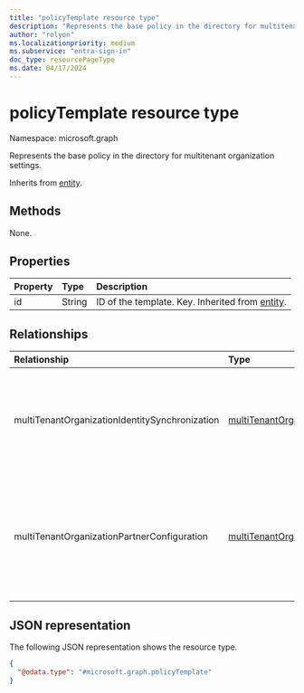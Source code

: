 ```yaml
---
title: "policyTemplate resource type"
description: "Represents the base policy in the directory for multitenant organization settings."
author: "rolyon"
ms.localizationpriority: medium
ms.subservice: "entra-sign-in"
doc_type: resourcePageType
ms.date: 04/17/2024
---
```


# policyTemplate resource type

Namespace: microsoft.graph

Represents the base policy in the directory for multitenant organization settings.

Inherits from [entity](../resources/entity.md).

## Methods

None.

## Properties

|Property|Type|Description|
|:---|:---|:---|
|id|String|ID of the template. Key. Inherited from [entity](../resources/entity.md).|

## Relationships

|Relationship|Type|Description|
|:---|:---|:---|
|multiTenantOrganizationIdentitySynchronization|[multiTenantOrganizationIdentitySyncPolicyTemplate](../resources/multitenantorganizationidentitysyncpolicytemplate.md)|Defines an optional cross-tenant access policy template with user synchronization settings for a multitenant organization.|
|multiTenantOrganizationPartnerConfiguration|[multiTenantOrganizationPartnerConfigurationTemplate](../resources/multitenantorganizationpartnerconfigurationtemplate.md)|Defines an optional cross-tenant access policy template with inbound and outbound partner configuration settings for a multitenant organization.|

## JSON representation

The following JSON representation shows the resource type.
<!-- {
  "blockType": "resource",
  "keyProperty": "id",
  "@odata.type": "microsoft.graph.policyTemplate",
  "openType": false
}
-->
``` json
{
  "@odata.type": "#microsoft.graph.policyTemplate"
}
```

